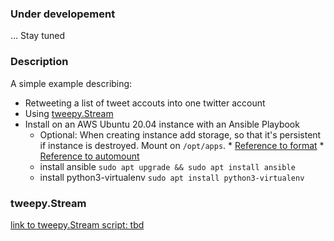 
### Under developement
... Stay tuned

### Description
A simple example describing:
* Retweeting a list of tweet accouts into one twitter account
* Using [tweepy.Stream](https://docs.tweepy.org/en/stable/streaming.html)
* Install on an AWS Ubuntu 20.04 instance with an Ansible Playbook
    * Optional: When creating instance add storage, so that it's persistent if instance is destroyed.  Mount on `/opt/apps`.
             * [Reference to format](https://docs.aws.amazon.com/AWSEC2/latest/UserGuide/add-instance-store-volumes.html)
             * [Reference to automount](https://docs.aws.amazon.com/AWSEC2/latest/UserGuide/add-instance-store-volumes.html)
    * install ansible `sudo apt upgrade && sudo apt install ansible`
    * install python3-virtualenv `sudo apt install python3-virtualenv`

### tweepy.Stream
[link to tweepy.Stream script: tbd](./)

<!--
# vim: ai et ts=4 sw=4 sts4 nu
-->
